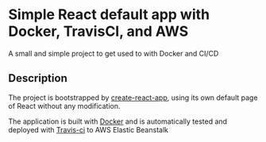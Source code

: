 # Simple React default app with Docker, TravisCI, and AWS

A small and simple project to get used to with Docker and CI/CD

## Description

The project is bootstrapped by [create-react-app](https://github.com/facebook/create-react-app), using its own default page of React without any modification.

The application is built with [Docker](https://www.docker.com/) and is automatically tested and deployed with [Travis-ci](https://travis-ci.org) to AWS Elastic Beanstalk
